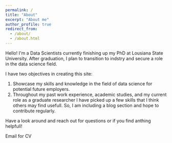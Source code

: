 ```yaml
---
permalink: /
title: "About"
excerpt: "About me"
author_profile: true
redirect_from:
  - /about/
  - /about.html
---
```


Hello! I'm a Data Scientists currently finishing up my PhD at Lousiana State University. After graduation, I plan to transition to indstry and secure a role in the data science field.

I have two objectives in creating this site:

1. Showcase my skills and knowledge in the field of data science for potential future employers.
2. Throughout my past work experience, academic studies, and my current role as a graduate researcher I have picked up a few skills that I think others may find usefull. So, I am including a blog section and hope to contribute regularly.

Have a look around and reach out for questions or if you find anthing helpfull!

Email for CV

